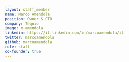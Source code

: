 ```yaml
---
layout: staff_member
name: Marco Amendola
position: Owner & CTO
company: Teqnio
image: m_amendola
linkedin: https://it.linkedin.com/in/marcoamendola/it
twitter: marcoamendola
github: marcoamendola
role: staff
co-founder: true
---
```

<!-- Da inserire -->